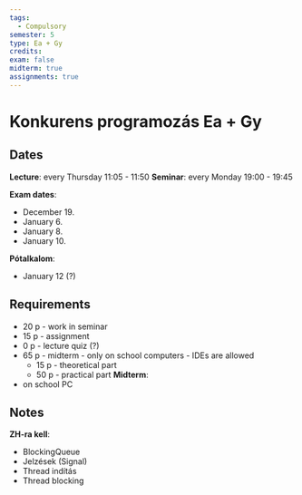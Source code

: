 ```yaml
---
tags:
  - Compulsory
semester: 5
type: Ea + Gy
credits: 
exam: false
midterm: true
assignments: true
---
```

# Konkurens programozás Ea + Gy 
## Dates
**Lecture**: every Thursday 11:05 - 11:50
**Seminar**: every Monday 19:00 - 19:45

**Exam dates**: 
- December 19.
- January 6.
- January 8.
- January 10.

**Pótalkalom**:
- January 12 (?)
## Requirements
- 20 p - work in seminar
- 15 p - assignment
- 0 p - lecture quiz (?)
- 65 p - midterm - only on school computers  - IDEs are allowed 
	- 15 p - theoretical part
	- 50 p - practical part
**Midterm**: 
- on school PC
## Notes
**ZH-ra kell**: 
- BlockingQueue
- Jelzések (Signal)
- Thread indítás
- Thread blocking

